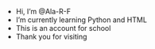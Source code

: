 - Hi, I’m @Ala-R-F
- I’m currently learning Python and HTML
- This is an account for school
- Thank you for visiting
